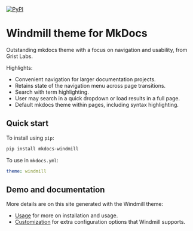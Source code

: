 [![PyPI][pypi-image]][pypi-link]

  [pypi-image]: https://img.shields.io/pypi/v/mkdocs-windmill.svg
  [pypi-link]: https://pypi.python.org/pypi/mkdocs-windmill

# Windmill theme for MkDocs
Outstanding mkdocs theme with a focus on navigation and usability, from Grist Labs.

Highlights:
- Convenient navigation for larger documentation projects.
- Retains state of the navigation menu across page transitions.
- Search with term highlighting.
- User may search in a quick dropdown or load results in a full page.
- Default mkdocs theme within pages, including syntax highlighting.

## Quick start

To install using `pip`:
``` sh
pip install mkdocs-windmill
```

To use in `mkdocs.yml`:
``` yaml
theme: windmill
```

## Demo and documentation

More details are on this site generated with the Windmill theme:
- [Usage](https://gristlabs.github.io/mkdocs-windmill/#) for more on installation and usage.
- [Customization](https://gristlabs.github.io/mkdocs-windmill/#customization/) for extra configuration options that Windmill supports.

